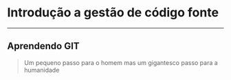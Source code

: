 # Introdução a gestão de código fonte
---
## Aprendendo GIT

> Um pequeno passo para o homem mas um gigantesco passo para a humanidade
